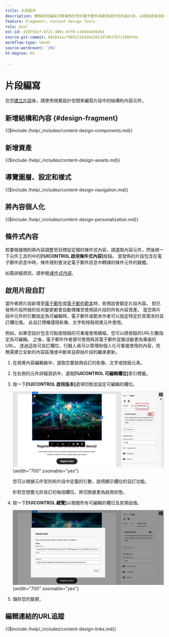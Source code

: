 ```yaml
---
title: 片段製作
description: 瞭解如何編寫可重複用於您的電子郵件和範本設計的內容片段，以提高效率並維護設計和品牌標準。
feature: Fragments, Content Design Tools
role: User
exl-id: d29754cf-6721-489c-bff8-cde034456db2
source-git-commit: 6028a1ac7989212624be2813d7961f6711080f4e
workflow-type: tm+mt
source-wordcount: '391'
ht-degree: 6%

---
```


# 片段編寫

在您[建立片段](./fragments.md#create-fragments)後，請使用視覺設計空間來編寫片段中的結構和內容元件。

## 新增結構和內容 {#design-fragment}

{{$include /help/_includes/content-design-components.md}}

## 新增資產

{{$include /help/_includes/content-design-assets.md}}

## 導覽圖層、設定和樣式

{{$include /help/_includes/content-design-navigation.md}}

## 將內容個人化

{{$include /help/_includes/content-design-personalization.md}}

## 條件式內容

若要根據規則將內容調整至目標設定檔的條件式內容，請選取內容元件，然後按一下元件工具列中的&#x200B;**[!UICONTROL 啟用條件式內容]**&#x200B;按鈕。 當發佈的片段包含在電子郵件訊息中時，條件規則會決定電子郵件訊息中轉譯的條件元件的變體。

如需詳細資訊，請參閱&#x200B;[_條件式內容_](./conditional-content.md)。

## 啟用片段自訂

當作者將片段新增至[電子郵件](./email-authoring.md#content-authoring---use-visual-fragments)或[電子郵件範本](./email-template-authoring.md#content-authoring---use-visual-fragments)時，依預設會鎖定片段內容。 對已發佈片段所做的任何變更都會自動傳播至使用該片段的所有內容資產。 當您將片段中元件的引數指定為可編輯時，電子郵件或範本作者可以指定特定於其需求的自訂欄位值。 此自訂標幟僅限影像、文字和按鈕視覺元件使用。

例如，如果您設計包含可點按按鈕的可重複使用橫幅，您可以將按鈕的URL引數指定為可編輯。 之後，電子郵件作者便可使用與其電子郵件促銷活動更為專屬的URL。 透過這些可自訂欄位，行銷人員可以管理和個人化可重複使用的內容，而無需建立全新的內容區塊或中斷來自原始片段的繼承更新。

1. 在視覺內容編輯器中，選取您要啟用自訂的影像、文字或按鈕元素。

1. 在右側的元件詳細資訊中，選取&#x200B;**[!UICONTROL 可編輯欄位]**&#x200B;索引標籤。

1. 按一下&#x200B;**[!UICONTROL 啟用版本]**&#x200B;選項切換並設定可編輯的欄位。

   ![啟用片段影像元件的可編輯欄位](./assets/fragment-editable-fields-image.png){width="700" zoomable="yes"}

   您可以根據元件型別和片段中定義的引數，啟用顯示欄位的自訂功能。

   針對您想要允許自訂的每個欄位，將切換變更為啟用狀態。

1. 按一下&#x200B;**[!UICONTROL 總覽]**&#x200B;以檢閱所有可編輯的欄位及其預設值。

   ![檢閱可編輯的欄位及其預設值](./assets/fragment-editable-fields-image-overview.png){width="700" zoomable="yes"}

1. 儲存您的變更。

## 編輯連結的URL追蹤

{{$include /help/_includes/content-design-links.md}}
